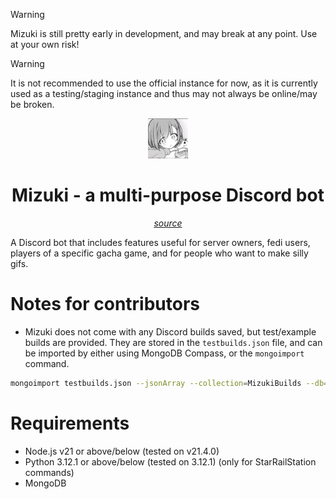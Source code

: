 >[!WARNING] 
>Mizuki is still pretty early in development, and may break at any point. Use at your own risk!

>[!WARNING] 
>It is not recommended to use the official instance for now, as it is currently used as a testing/staging instance and thus may not always be online/may be broken.

<div align="center">
<img src="https://raw.githubusercontent.com/nakoyasha/mizuki/main/assets/mizuki.png" width="64"><h1 align="center">Mizuki - a multi-purpose Discord bot</h1>
<p><i> <a href="https://mangadex.org/chapter/7e355c81-c577-40e5-bade-073fbc5e01c0/17">source</a></i><p>
</div>

A Discord bot that includes features useful for server owners, fedi users, players of a specific gacha game, and for people who want to make silly gifs.

# Notes for contributors

- Mizuki does not come with any Discord builds saved, but test/example builds are provided. They are stored in the `testbuilds.json` file, and can be imported by either using MongoDB Compass, or the `mongoimport` command.

```bash
mongoimport testbuilds.json --jsonArray --collection=MizukiBuilds --db=mizuki
```

# Requirements
- Node.js v21 or above/below (tested on v21.4.0)
- Python 3.12.1 or above/below (tested on 3.12.1) (only for StarRailStation commands)
- MongoDB

